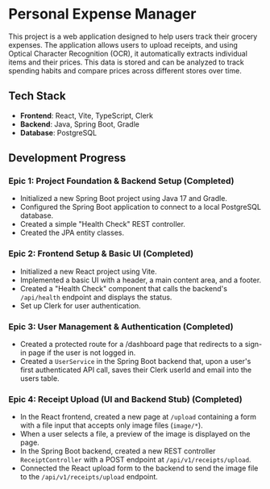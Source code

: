 # Personal Expense Manager

This project is a web application designed to help users track their grocery expenses. The application allows users to upload receipts, and using Optical Character Recognition (OCR), it automatically extracts individual items and their prices. This data is stored and can be analyzed to track spending habits and compare prices across different stores over time.

## Tech Stack

*   **Frontend**: React, Vite, TypeScript, Clerk
*   **Backend**: Java, Spring Boot, Gradle
*   **Database**: PostgreSQL

## Development Progress

### Epic 1: Project Foundation & Backend Setup (Completed)

*   Initialized a new Spring Boot project using Java 17 and Gradle.
*   Configured the Spring Boot application to connect to a local PostgreSQL database.
*   Created a simple "Health Check" REST controller.
*   Created the JPA entity classes.

### Epic 2: Frontend Setup & Basic UI (Completed)

*   Initialized a new React project using Vite.
*   Implemented a basic UI with a header, a main content area, and a footer.
*   Created a "Health Check" component that calls the backend's `/api/health` endpoint and displays the status.
*   Set up Clerk for user authentication.

### Epic 3: User Management & Authentication (Completed)

*   Created a protected route for a /dashboard page that redirects to a sign-in page if the user is not logged in.
*   Created a `UserService` in the Spring Boot backend that, upon a user's first authenticated API call, saves their Clerk userId and email into the users table.

### Epic 4: Receipt Upload (UI and Backend Stub) (Completed)

*   In the React frontend, created a new page at `/upload` containing a form with a file input that accepts only image files (`image/*`).
*   When a user selects a file, a preview of the image is displayed on the page.
*   In the Spring Boot backend, created a new REST controller `ReceiptController` with a POST endpoint at `/api/v1/receipts/upload`.
*   Connected the React upload form to the backend to send the image file to the `/api/v1/receipts/upload` endpoint.
